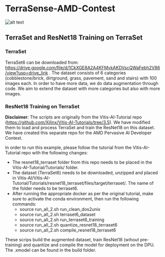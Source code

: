 # TerraSense-AMD-Contest

![alt text](https://github.com/mvgianel/TerraSense-AMD-Contest/blob/main/src/imgs/TerraSenseGraph.png)

## TerraSet and ResNet18 Training on TerraSet

### TerraSet

TerraSet6 can be downloaded from: https://drive.google.com/file/d/1CkXGE8A2A4KFMvkAKDVscQWaFebh2V86/view?usp=drive_link .
The dataset consists of 6 categories (cobblestone/brick, dirtground, grass, pavement, sand and stairs) with 100 images each.
In order to have more data, we do data augmentation through code.
We aim to extend the dataset with more categories but also with more images.

### ResNet18 Training on TerraSet

**Disclaimer**: The scripts are originally from the Vitis-AI-Tutorial repo (https://github.com/Xilinx/Vitis-AI-Tutorials/tree/3.5). We have modified them to load and process TerraSet and train the ResNet18 on this dataset.
We have created this separate repo for the AMD Pervasive AI Developer Contest.

In order to run this example, please follow the tutorial from the Vitis-AI-Tutorial repo with the following changes:
* The resnet18_terraset folder from this repo needs to be placed in the Vitis-AI-Tutorial/Tutorials/ folder.
* The dataset (TerraSet6) needs to be downloaded, unzipped and placed in Vitis-AI/Vitis-AI-Tutorial/Tutorials/resnet18_terraset/files/target/terraset/. The name of the folder needs to be terraset6.
* After running the appropriate docker as per the original tutorial, make sure to activate the conda environment, then run the following commands:
  - source run_all_2.sh run_clean_dos2unix
  - source run_all_2.sh terraset6_dataset
  - source run_all_2.sh run_terraset6_training
  - source run_all_2.sh quantize_resnet18_terraset6
  - source run_all_2.sh compile_resnet18_terraset6

These scrips build the augmented dataset, train ResNet18 (wihout pre-training) and quantize and compile the model for deployment on the DPU. The .xmodel can be found in the build folder.


  
